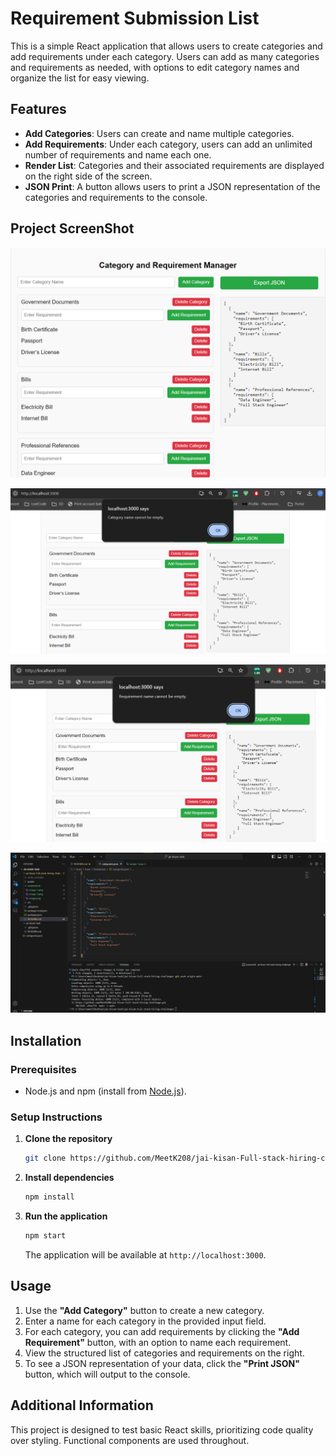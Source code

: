 # Requirement Submission List

This is a simple React application that allows users to create categories and add requirements under each category. Users can add as many categories and requirements as needed, with options to edit category names and organize the list for easy viewing.

## Features

- **Add Categories**: Users can create and name multiple categories.
- **Add Requirements**: Under each category, users can add an unlimited number of requirements and name each one.
- **Render List**: Categories and their associated requirements are displayed on the right side of the screen.
- **JSON Print**: A button allows users to print a JSON representation of the categories and requirements to the console.

## Project ScreenShot

![Home Page](./screenshots/image.png)

![Error Shows For Empty Category](./screenshots/image-1.png)

![Error Shows For Empty Requirement](./screenshots/image-2.png)

![Output Screenshot](./screenshots/image-3.png)

## Installation

### Prerequisites

- Node.js and npm (install from [Node.js](https://nodejs.org/)).

### Setup Instructions

1. **Clone the repository**

   ```bash
   git clone https://github.com/MeetK208/jai-kisan-Full-stack-hiring-challenge.git
   ```

2. **Install dependencies**

   ```bash
   npm install
   ```

3. **Run the application**

   ```bash
   npm start
   ```

   The application will be available at `http://localhost:3000`.

## Usage

1. Use the **"Add Category"** button to create a new category.
2. Enter a name for each category in the provided input field.
3. For each category, you can add requirements by clicking the **"Add Requirement"** button, with an option to name each requirement.
4. View the structured list of categories and requirements on the right.
5. To see a JSON representation of your data, click the **"Print JSON"** button, which will output to the console.

## Additional Information

This project is designed to test basic React skills, prioritizing code quality over styling. Functional components are used throughout.
